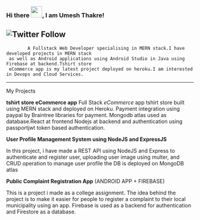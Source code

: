 ### Hi there <img src="https://raw.githubusercontent.com/MartinHeinz/MartinHeinz/master/wave.gif" width="30px">, I am Umesh Thakre!
![Twitter Follow](https://img.shields.io/twitter/url?style=social&url=https%3A%2F%2Ftwitter.com%2Fumeshxyz_xyz)
---

			A Fullstack Web Developer specialising in MERN stack.I have developed projects in MERN stack
	 as well as Android applications using Android Studio in Java using Firebase at backend.Tshirt store
	 eCommerce app is my latest project deployed on heroku.I am interested in Devops and Cloud Services.
	
----
My Projects 

**tshirt store eCommerce app**
   Full Stack *eCommerce* app tshirt store built using MERN stack and deployed on Heroku. Payment integration using paypal by Braintree libraries for payment. Mongodb atlas used as database.React at frontend Nodejs at backend and authentication using passportjwt token based authentication.

**User Profile Management System using NodeJS and ExpressJS**

In this project, i have made a REST API using NodeJS and Express to authenticate and register user, uploading user image using multer, and CRUD operation to manage user profile the DB is deployed on MongoDB atlas

**Public Complaint Registration App** (ANDROID APP + FIREBASE)

This is a project i made as a college assignment. The idea behind the project is to make it easier for people to register a complaint to their local municipality using an app. Firebase is used as a backend for authentication and Firestore as a database. 



   

